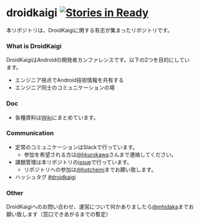 droidkaigi [![Stories in Ready](https://badge.waffle.io/Droidkaigi/droidkaigi.png)](https://waffle.io/DroidKaigi/droidkaigi)
==========

本リポジトリは、DroidKaigiに関する有志が集まったリポジトリです。

### What is DroidKaigi

DroidKaigiはAndroidの開発者カンファレンスです。以下の2つを目的にしています。

- エンジニア視点でAndroid技術情報を共有する
- エンジニア同士のコミュニケーションの場

### Doc

- 各種資料は[Wiki](https://github.com/DroidKaigi/droidkaigi/wiki)にまとめています。

### Communication

- 定常のコミュニケーションはSlackで行っています。
  - 参加を希望される方は[@hkurokawa](https://github.com/hkurokawa)さんまで連絡してください。
- 課題管理は本リポジトリの[issue](https://github.com/hotchemi/droidkaigi/issues)で行っています。
  - リポジトリへの参加は[@hotchemi](https://github.com/hotchemi)までお願い致します。
- ハッシュタグ [#droidkaigi](https://twitter.com/search?q=%23droidkaigi)

### Other
DroidKaigiへのお問い合わせ、運営について何かありましたら[@mhidaka](https://github.com/mhidaka)までお願い致します（窓口できあがるまでの暫定）
